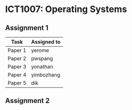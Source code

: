 # ICT1007: Operating Systems

## Assignment 1

| Task    | Assigned to |
| ------- | ----------- |
| Paper 1 | yerome      |
| Paper 2 | pwspang     |
| Paper 3 | yonathan    |
| Paper 4 | yimbozhang  |
| Paper 5 | dik         |

## Assignment 2
